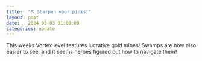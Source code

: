 ```yaml
---
title:  "⛏️ Sharpen your picks!"
layout: post
date:   2024-03-03 01:00:00
categories: update
---
```


This weeks Vortex level features lucrative gold mines! Swamps are now also easier to see, and it seems heroes figured out how to navigate them!
